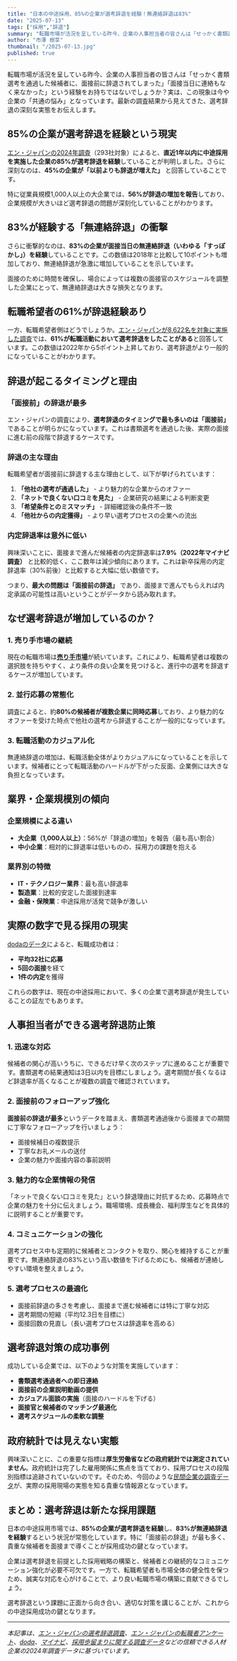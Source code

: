 ```yaml
---
title: "日本の中途採用、85%の企業が選考辞退を経験！無連絡辞退は83%"
date: "2025-07-13"
tags: ["採用","辞退"]
summary: "転職市場が活況を呈している昨今、企業の人事担当者の皆さんは「せっかく書類選考を通過した候補者に、面接前に辞退されてしまった」「面接当日に連絡もなく来なかった」という経験をお持ちではないでしょうか？実は、この現象は今や企業の「共通の悩み」となっています。最新の調査結果から見えてきた、選考辞退の深刻な実態をお伝えします。"
author: "市澤 樹享"
thumbnail: "/2025-07-13.jpg"
published: true
---
```


転職市場が活況を呈している昨今、企業の人事担当者の皆さんは「せっかく書類選考を通過した候補者に、面接前に辞退されてしまった」「面接当日に連絡もなく来なかった」という経験をお持ちではないでしょうか？実は、この現象は今や企業の「共通の悩み」となっています。最新の調査結果から見えてきた、選考辞退の深刻な実態をお伝えします。

## 85%の企業が選考辞退を経験という現実

[エン・ジャパンの2024年調査](https://corp.en-japan.com/newsrelease/2024/38339.html)（293社対象）によると、**直近1年以内に中途採用を実施した企業の85%が選考辞退を経験**していることが判明しました。さらに深刻なのは、**45%の企業が「以前よりも辞退が増えた」** と回答していることです。

特に従業員規模1,000人以上の大企業では、**56%が辞退の増加を報告**しており、企業規模が大きいほど選考辞退の問題が深刻化していることがわかります。

## 83%が経験する「無連絡辞退」の衝撃

さらに衝撃的なのは、**83%の企業が面接当日の無連絡辞退（いわゆる「すっぽかし」）を経験**していることです。この数値は2018年と比較して10ポイントも増加しており、無連絡辞退が急激に増加していることを示しています。

面接のために時間を確保し、場合によっては複数の面接官のスケジュールを調整した企業にとって、無連絡辞退は大きな損失となります。

## 転職希望者の61%が辞退経験あり

一方、転職希望者側はどうでしょうか。[エン・ジャパンが8,622名を対象に実施した調査](https://corp.en-japan.com/newsrelease/2023/33829.html)では、**61%が転職活動において選考辞退をしたことがある**と回答しています。この数値は2022年から5ポイント上昇しており、選考辞退がより一般的になっていることがわかります。

## 辞退が起こるタイミングと理由

### 「面接前」の辞退が最多

エン・ジャパンの調査により、**選考辞退のタイミングで最も多いのは「面接前」** であることが明らかになっています。これは書類選考を通過した後、実際の面接に進む前の段階で辞退するケースです。

### 辞退の主な理由

転職希望者が面接前に辞退する主な理由として、以下が挙げられています：

1. **「他社の選考が通過した」** - より魅力的な企業からのオファー
2. **「ネットで良くない口コミを見た」** - 企業研究の結果による判断変更
3. **「希望条件とのミスマッチ」** - 詳細確認後の条件不一致
4. **「他社からの内定獲得」** - より早い選考プロセスの企業への流出

### 内定辞退率は意外に低い

興味深いことに、面接まで進んだ候補者の内定辞退率は**7.9%（2022年マイナビ調査）** と比較的低く、ここ数年は減少傾向にあります。これは新卒採用の内定辞退率（30%前後）と比較すると大幅に低い数値です。

つまり、**最大の問題は「面接前の辞退」** であり、面接まで進んでもらえれば内定承諾の可能性は高いということがデータから読み取れます。

## なぜ選考辞退が増加しているのか？

### 1. 売り手市場の継続

現在の転職市場は[**売り手市場**](https://doda.jp/event/archive/doda_market.html)が続いています。これにより、転職希望者は複数の選択肢を持ちやすく、より条件の良い企業を見つけると、進行中の選考を辞退するケースが増加しています。

### 2. 並行応募の常態化

調査によると、約**80%の候補者が複数企業に同時応募**しており、より魅力的なオファーを受けた時点で他社の選考から辞退することが一般的になっています。

### 3. 転職活動のカジュアル化

無連絡辞退の増加は、転職活動全体がよりカジュアルになっていることを示しています。候補者にとって転職活動のハードルが下がった反面、企業側には大きな負担となっています。

## 業界・企業規模別の傾向

### 企業規模による違い

- **大企業（1,000人以上）**：56%が「辞退の増加」を報告（最も高い割合）
- **中小企業**：相対的に辞退率は低いものの、採用力の課題を抱える

### 業界別の特徴

- **IT・テクノロジー業界**：最も高い辞退率
- **製造業**：比較的安定した面接到達率
- **金融・保険業**：中途採用が活発で競争が激しい

## 実際の数字で見る採用の現実

[dodaのデータ](https://doda.jp/guide/oubo/heikin/)によると、転職成功者は：
- **平均32社に応募**
- **5回の面接**を経て
- **1件の内定**を獲得

これらの数字は、現在の中途採用において、多くの企業で選考辞退が発生していることの証左でもあります。

## 人事担当者ができる選考辞退防止策

### 1. 迅速な対応

候補者の関心が高いうちに、できるだけ早く次のステップに進めることが重要です。書類選考の結果通知は3日以内を目標にしましょう。選考期間が長くなるほど辞退率が高くなることが複数の調査で確認されています。

### 2. 面接前のフォローアップ強化

**面接前の辞退が最多**というデータを踏まえ、書類選考通過後から面接までの期間に丁寧なフォローアップを行いましょう：
- 面接候補日の複数提示
- 丁寧なお礼メールの送付
- 企業の魅力や面接内容の事前説明

### 3. 魅力的な企業情報の発信

「ネットで良くない口コミを見た」という辞退理由に対抗するため、応募時点で企業の魅力を十分に伝えましょう。職場環境、成長機会、福利厚生などを具体的に説明することが重要です。

### 4. コミュニケーションの強化

選考プロセス中も定期的に候補者とコンタクトを取り、関心を維持することが重要です。無連絡辞退の83%という高い数値を下げるためにも、候補者が連絡しやすい環境を整えましょう。

### 5. 選考プロセスの最適化

- 面接前辞退の多さを考慮し、面接まで進む候補者には特に丁寧な対応
- 選考期間の短縮（平均12.3日を目標に）
- 面接回数の見直し（長い選考プロセスは辞退率を高める）

## 選考辞退対策の成功事例

成功している企業では、以下のような対策を実施しています：

- **書類選考通過者への即日連絡**
- **面接前の企業説明動画の提供**
- **カジュアル面談の実施**（面接のハードルを下げる）
- **面接官と候補者のマッチング最適化**
- **選考スケジュールの柔軟な調整**

## 政府統計では見えない実態

興味深いことに、この重要な指標は**厚生労働省などの政府統計では測定されていません**。政府統計は完了した雇用関係に焦点を当てており、採用プロセスの段階別指標は追跡されていないのです。そのため、今回のような[民間企業の調査データ](https://vollect.net/hrpedia/recruitment-yield-rate/)が、実際の採用現場の実態を知る貴重な情報源となっています。

## まとめ：選考辞退は新たな採用課題

日本の中途採用市場では、**85%の企業が選考辞退を経験**し、**83%が無連絡辞退を経験**するという状況が常態化しています。特に「面接前の辞退」が最も多く、貴重な候補者を面接まで導くことが採用成功の鍵となっています。

企業は選考辞退を前提とした採用戦略の構築と、候補者との継続的なコミュニケーション強化が必要不可欠です。一方で、転職希望者も市場全体の健全性を保つため、誠実な対応を心がけることで、より良い転職市場の構築に貢献できるでしょう。

選考辞退という課題に正面から向き合い、適切な対策を講じることが、これからの中途採用成功の鍵となります。

---

*本記事は、[エン・ジャパンの選考辞退調査](https://corp.en-japan.com/newsrelease/2024/38339.html)、[エン・ジャパンの転職者アンケート](https://corp.en-japan.com/newsrelease/2023/33829.html)、[doda](https://doda.jp/guide/oubo/heikin/)、[マイナビ](https://career-research.mynavi.jp/reserch/20250312_92959/)、[採用歩留まりに関する調査データ](https://vollect.net/hrpedia/recruitment-yield-rate/)などの信頼できる人材企業の2024年調査データに基づいています。*
